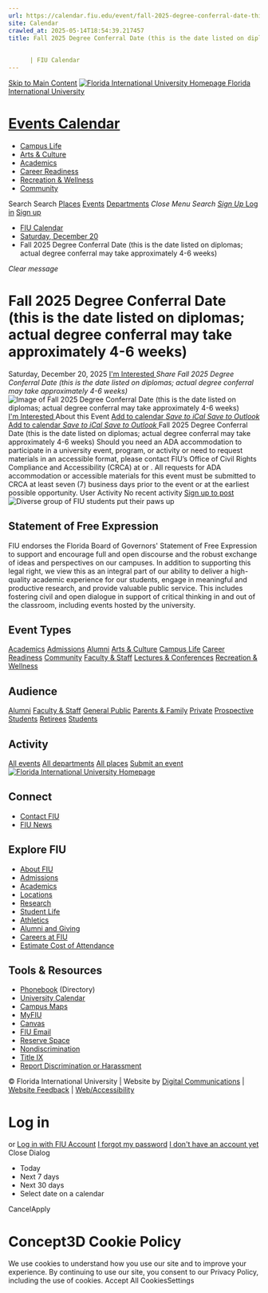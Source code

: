 ```yaml
---
url: https://calendar.fiu.edu/event/fall-2025-degree-conferral-date-this-is-the-date-listed-on-diplomas-actual-degree-conferral-may-take-approximately-4-6-weeks
site: Calendar
crawled_at: 2025-05-14T18:54:39.217457
title: Fall 2025 Degree Conferral Date (this is the date listed on diplomas; actual degree conferral may take approximately 4-6 weeks)
    
    
      | FIU Calendar
---
```


[Skip to Main Content](https://calendar.fiu.edu/event/fall-2025-degree-conferral-date-this-is-the-date-listed-on-diplomas-actual-degree-conferral-may-take-approximately-4-6-weeks#main-content)
[![Florida International University Homepage](https://digicdn.fiu.edu/core/_assets/images/logo-top.png) Florida International University](https://www.fiu.edu)
# [Events Calendar ](https://calendar.fiu.edu/)
  * [Campus Life](https://calendar.fiu.edu/calendar?event_types%5B%5D=127595)
  * [Arts & Culture](https://calendar.fiu.edu/calendar?event_types%5B%5D=127590)
  * [Academics](https://calendar.fiu.edu/calendar?event_types%5B%5D=127582)
  * [Career Readiness](https://calendar.fiu.edu/calendar?event_types%5B%5D=127584)
  * [Recreation & Wellness](https://calendar.fiu.edu/calendar?event_types%5B%5D=127603)
  * [Community](https://calendar.fiu.edu/calendar?event_types%5B%5D=127601)


Search Search
[Places](https://calendar.fiu.edu/search/places) [Events](https://calendar.fiu.edu/calendar) [Departments](https://calendar.fiu.edu/search/departments)
_Close Menu_
_Search_ [ _Sign Up_ ](https://calendar.fiu.edu/signup)
[Log in](https://calendar.fiu.edu/auth/shib_login?previous_url=https%3A%2F%2Fcalendar.fiu.edu%2Fevent%2Ffall-2025-degree-conferral-date-this-is-the-date-listed-on-diplomas-actual-degree-conferral-may-take-approximately-4-6-weeks) [Sign up](https://calendar.fiu.edu/signup)
  * [FIU Calendar](https://calendar.fiu.edu/)
  * [Saturday, December 20](https://calendar.fiu.edu/calendar/day/2025/12/20)
  * Fall 2025 Degree Conferral Date (this is the date listed on diplomas; actual degree conferral may take approximately 4-6 weeks)


_Clear message_
# Fall 2025 Degree Conferral Date (this is the date listed on diplomas; actual degree conferral may take approximately 4-6 weeks)
Saturday, December 20, 2025 
[ I'm Interested ](https://calendar.fiu.edu/event/49153839443526/confirm?return=https%3A%2F%2Fcalendar.fiu.edu%2Fevent%2Ffall-2025-degree-conferral-date-this-is-the-date-listed-on-diplomas-actual-degree-conferral-may-take-approximately-4-6-weeks)
_Share Fall 2025 Degree Conferral Date (this is the date listed on diplomas; actual degree conferral may take approximately 4-6 weeks)_
![Image of Fall 2025 Degree Conferral Date \(this is the date listed on diplomas; actual degree conferral may take approximately 4-6 weeks\)](https://localist-images.azureedge.net/photos/664326/card/7eb1b843932ccca9c16245cc99f64d88370c9c69.jpg)
[ I'm Interested ](https://calendar.fiu.edu/event/49153839443526/confirm?return=https%3A%2F%2Fcalendar.fiu.edu%2Fevent%2Ffall-2025-degree-conferral-date-this-is-the-date-listed-on-diplomas-actual-degree-conferral-may-take-approximately-4-6-weeks)
About this Event
[Add to calendar ](https://calendar.fiu.edu/event/fall-2025-degree-conferral-date-this-is-the-date-listed-on-diplomas-actual-degree-conferral-may-take-approximately-4-6-weeks)
[ _Save to iCal_ ](https://calendar.fiu.edu/event/fall-2025-degree-conferral-date-this-is-the-date-listed-on-diplomas-actual-degree-conferral-may-take-approximately-4-6-weeks.ics "Save to iCal") [ _Save to Outlook_ ](https://calendar.fiu.edu/event/fall-2025-degree-conferral-date-this-is-the-date-listed-on-diplomas-actual-degree-conferral-may-take-approximately-4-6-weeks.ics "Save to Outlook")
[Add to calendar ](https://calendar.fiu.edu/event/fall-2025-degree-conferral-date-this-is-the-date-listed-on-diplomas-actual-degree-conferral-may-take-approximately-4-6-weeks)
[ _Save to iCal_ ](https://calendar.fiu.edu/event/fall-2025-degree-conferral-date-this-is-the-date-listed-on-diplomas-actual-degree-conferral-may-take-approximately-4-6-weeks.ics "Save to iCal") [ _Save to Outlook_ ](https://calendar.fiu.edu/event/fall-2025-degree-conferral-date-this-is-the-date-listed-on-diplomas-actual-degree-conferral-may-take-approximately-4-6-weeks.ics "Save to Outlook")
Fall 2025 Degree Conferral Date (this is the date listed on diplomas; actual degree conferral may take approximately 4-6 weeks)
Should you need an ADA accommodation to participate in a university event, program, or activity or need to request materials in an accessible format, please contact FIU’s Office of Civil Rights Compliance and Accessibility (CRCA) at or . All requests for ADA accommodation or accessible materials for this event must be submitted to CRCA at least seven (7) business days prior to the event or at the earliest possible opportunity. 
User Activity
No recent activity
[Sign up to post](https://calendar.fiu.edu/auth/shib_login?previous_url=https%3A%2F%2Fcalendar.fiu.edu%2Fevent%2Ffall-2025-degree-conferral-date-this-is-the-date-listed-on-diplomas-actual-degree-conferral-may-take-approximately-4-6-weeks)
![Diverse group of FIU students put their paws up](https://www.fiu.edu/_assets/images/thumbnail-students-paw.jpg)
## Statement of Free Expression
FIU endorses the Florida Board of Governors' Statement of Free Expression to support and encourage full and open discourse and the robust exchange of ideas and perspectives on our campuses. In addition to supporting this legal right, we view this as an integral part of our ability to deliver a high-quality academic experience for our students, engage in meaningful and productive research, and provide valuable public service. This includes fostering civil and open dialogue in support of critical thinking in and out of the classroom, including events hosted by the university.
## Event Types
[Academics](https://calendar.fiu.edu/calendar?event_types%5B%5D=127582)
[Admissions](https://calendar.fiu.edu/calendar?event_types%5B%5D=127583)
[Alumni](https://calendar.fiu.edu/calendar?event_types%5B%5D=127589)
[Arts & Culture](https://calendar.fiu.edu/calendar?event_types%5B%5D=127590)
[Campus Life](https://calendar.fiu.edu/calendar?event_types%5B%5D=127595)
[Career Readiness](https://calendar.fiu.edu/calendar?event_types%5B%5D=127584)
[Community](https://calendar.fiu.edu/calendar?event_types%5B%5D=127601)
[Faculty & Staff](https://calendar.fiu.edu/calendar?event_types%5B%5D=127602)
[Lectures & Conferences](https://calendar.fiu.edu/calendar?event_types%5B%5D=127587)
[Recreation & Wellness](https://calendar.fiu.edu/calendar?event_types%5B%5D=127603)
## Audience
[Alumni](https://calendar.fiu.edu/calendar?event_types%5B%5D=121721)
[Faculty & Staff](https://calendar.fiu.edu/calendar?event_types%5B%5D=121720)
[General Public](https://calendar.fiu.edu/calendar?event_types%5B%5D=121722)
[Parents & Family](https://calendar.fiu.edu/calendar?event_types%5B%5D=36918157286658)
[Private](https://calendar.fiu.edu/calendar?event_types%5B%5D=129753)
[Prospective Students](https://calendar.fiu.edu/calendar?event_types%5B%5D=121723)
[Retirees](https://calendar.fiu.edu/calendar?event_types%5B%5D=37290279036119)
[Students](https://calendar.fiu.edu/calendar?event_types%5B%5D=121719)
## Activity
[All events](https://calendar.fiu.edu/search?what=events)
[All departments](https://calendar.fiu.edu/search/departments)
[All places](https://calendar.fiu.edu/search?what=places)
[Submit an event](https://calendar.fiu.edu/admin/events/new/basic-information)
[ ![Florida International University Homepage](https://digicdn.fiu.edu/core/_assets/images/footer-logo.svg) ](https://www.fiu.edu/)
## Connect
  * [Contact FIU](https://www.fiu.edu/about/contact-us/index.html)
  * [FIU News](https://news.fiu.edu/)


## Explore FIU
  * [About FIU](https://www.fiu.edu/about/index.html)
  * [Admissions](https://www.fiu.edu/admissions/index.html)
  * [Academics](https://www.fiu.edu/academics/index.html)
  * [Locations](https://www.fiu.edu/locations/index.html)
  * [Research](https://www.fiu.edu/research/index.html)
  * [Student Life](https://www.fiu.edu/student-life/index.html)
  * [Athletics](https://www.fiu.edu/athletics/index.html)
  * [Alumni and Giving](https://www.fiu.edu/alumni-and-giving/index.html)
  * [Careers at FIU](https://hr.fiu.edu/careers/)
  * [Estimate Cost of Attendance](https://onestop.fiu.edu/finances/estimate-your-costs/)


## Tools & Resources
  * [Phonebook](https://phonebook.fiu.edu) (Directory)
  * [University Calendar](https://calendar.fiu.edu/)
  * [Campus Maps](https://campusmaps.fiu.edu/)
  * [MyFIU](https://my.fiu.edu/)
  * [Canvas](https://canvas.fiu.edu)
  * [FIU Email](http://mail.fiu.edu/)
  * [Reserve Space](https://reservespace.fiu.edu/make-reservation/)
  * [Nondiscrimination](https://ace.fiu.edu/civil-rights-and-accessibility/harassment-and-discrimination/)
  * [Title IX](https://ace.fiu.edu/title-ix/)
  * [Report Discrimination or Harassment](https://report.fiu.edu/)


© Florida International University  | Website by [Digital Communications](https://stratcomm.fiu.edu/digital-print/websites/) | [Website Feedback](https://webforms.fiu.edu/view.php?id=370774&element_5=https://calendar.fiu.edu/https://calendar.fiu.edu/) | [Web/Accessibility](https://accessibility.fiu.edu/)
# Log in
or
[Log in with FIU Account](https://calendar.fiu.edu/auth/shib_login?previous_url=https%3A%2F%2Fcalendar.fiu.edu%2Fevent%2Ffall-2025-degree-conferral-date-this-is-the-date-listed-on-diplomas-actual-degree-conferral-may-take-approximately-4-6-weeks)
[I forgot my password](https://calendar.fiu.edu/auth/forgot) [I don't have an account yet](https://calendar.fiu.edu/signup)
Close Dialog
  * Today
  * Next 7 days
  * Next 30 days
  * Select date on a calendar


CancelApply
# Concept3D Cookie Policy
We use cookies to understand how you use our site and to improve your experience. By continuing to use our site, you consent to our Privacy Policy, including the use of cookies. 
Accept All CookiesSettings
